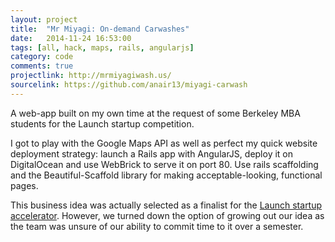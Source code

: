 ```yaml
---
layout: project
title:  "Mr Miyagi: On-demand Carwashes"
date:   2014-11-24 16:53:00
tags: [all, hack, maps, rails, angularjs]
category: code
comments: true
projectlink: http://mrmiyagiwash.us/
sourcelink: https://github.com/anair13/miyagi-carwash
---
```


A web-app built on my own time at the request of some Berkeley MBA students for the Launch startup competition.

I got to play with the Google Maps API as well as perfect my quick website deployment strategy: launch a Rails app with AngularJS, deploy it on DigitalOcean and use WebBrick to serve it on port 80. Use rails scaffolding and the Beautiful-Scaffold library for making acceptable-looking, functional pages.

This business idea was actually selected as a finalist for the <a href="http://launch.berkeley.edu/">Launch startup accelerator</a>. However, we turned down the option of growing out our idea as the team was unsure of our ability to commit time to it over a semester.
